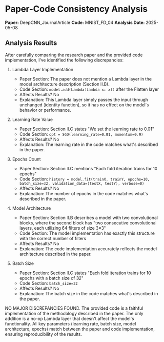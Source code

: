 # Paper-Code Consistency Analysis

**Paper:** DeepCNN_JournalArticle
**Code:** MNIST_FD_04
**Analysis Date:** 2025-05-08

## Analysis Results

After carefully comparing the research paper and the provided code implementation, I've identified the following discrepancies:

1. Lambda Layer Implementation
   - Paper Section: The paper does not mention a Lambda layer in the model architecture description (Section II.B).
   - Code Section: `model.add(Lambda(lambda x: x))` after the Flatten layer
   - Affects Results? No
   - Explanation: This Lambda layer simply passes the input through unchanged (identity function), so it has no effect on the model's behavior or performance.

2. Learning Rate Value
   - Paper Section: Section II.C states "We set the learning rate to 0.01"
   - Code Section: `opt = SGD(learning_rate=0.01, momentum=0.9)`
   - Affects Results? No
   - Explanation: The learning rate in the code matches what's described in the paper.

3. Epochs Count
   - Paper Section: Section II.C mentions "Each fold iteration trains for 10 epochs"
   - Code Section: `history = model.fit(trainX, trainY, epochs=10, batch_size=32, validation_data=(testX, testY), verbose=0)`
   - Affects Results? No
   - Explanation: The number of epochs in the code matches what's described in the paper.

4. Model Architecture
   - Paper Section: Section II.B describes a model with two convolutional blocks, where the second block has "two consecutive convolutional layers, each utilizing 64 filters of size 3×3"
   - Code Section: The model implementation has exactly this structure with the correct number of filters
   - Affects Results? No
   - Explanation: The code implementation accurately reflects the model architecture described in the paper.

5. Batch Size
   - Paper Section: Section II.C states "Each fold iteration trains for 10 epochs with a batch size of 32"
   - Code Section: `batch_size=32`
   - Affects Results? No
   - Explanation: The batch size in the code matches what's described in the paper.

NO MAJOR DISCREPANCIES FOUND. The provided code is a faithful implementation of the methodology described in the paper. The only addition is a no-op Lambda layer that doesn't affect the model's functionality. All key parameters (learning rate, batch size, model architecture, epochs) match between the paper and code implementation, ensuring reproducibility of the results.